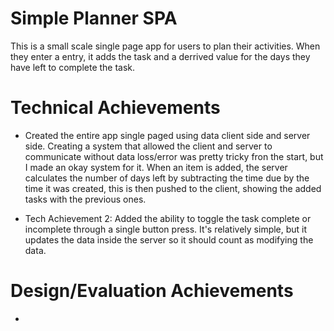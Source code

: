 Simple Planner SPA
===
This is a small scale single page app for users to plan their activities. When they enter a entry, it adds the task and a derrived value for the days they have left to complete the task.

Technical Achievements
===

* Created the entire app single paged using data client side and server side. Creating a system that allowed the  client   and server to communicate without data loss/error was pretty tricky fron the start, but I made an okay system for it.  When an item is added, the server calculates the number of days left by subtracting the time due by the time it was created, this is then pushed to the client, showing the added tasks with the previous ones.

* Tech Achievement 2: Added the ability to toggle the task complete or incomplete through a single button press. It's relatively simple, but it updates the data inside the server so it should count as modifying the data.

Design/Evaluation Achievements
===
* 

